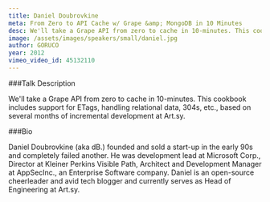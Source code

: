 ```yaml
---
title: Daniel Doubrovkine
meta: From Zero to API Cache w/ Grape &amp; MongoDB in 10 Minutes
desc: We'll take a Grape API from zero to cache in 10-minutes. This cookbook includes support for ETags, handling relational data, 304s, etc., based on several months of incremental development at Art.sy.
image: /assets/images/speakers/small/daniel.jpg
author: GORUCO
year: 2012
vimeo_video_id: 45132110
---
```


###Talk Description

We'll take a Grape API from zero to cache in 10-minutes. This cookbook includes support for ETags, handling relational data, 304s, etc., based on several months of incremental development at Art.sy.

###Bio

Daniel Doubrovkine (aka dB.) founded and sold a start-up in the early 90s and completely failed another. He was development lead at Microsoft Corp., Director at Kleiner Perkins Visible Path, Architect and Development Manager at AppSecInc., an Enterprise Software company. Daniel is an open-source cheerleader and avid tech blogger and currently serves as Head of Engineering at Art.sy.
